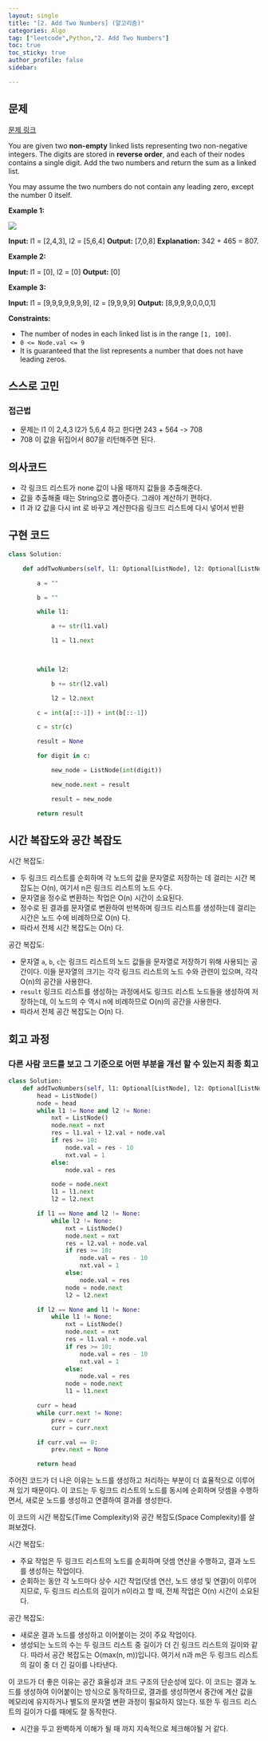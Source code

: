 ```yaml
---
layout: single
title: "[2. Add Two Numbers] (알고리즘)"
categories: Algo
tag: ["leetcode",Python,"2. Add Two Numbers"]
toc: true
toc_sticky: true
author_profile: false
sidebar:

---
```

## 문제

[문제 링크](https://leetcode.com/problems/add-two-numbers/?envType=study-plan-v2&envId=top-interview-150)

You are given two **non-empty** linked lists representing two non-negative integers. The digits are stored in **reverse order**, and each of their nodes contains a single digit. Add the two numbers and return the sum as a linked list.

You may assume the two numbers do not contain any leading zero, except the number 0 itself.

**Example 1:**

![](https://assets.leetcode.com/uploads/2020/10/02/addtwonumber1.jpg)

**Input:** l1 = [2,4,3], l2 = [5,6,4]
**Output:** [7,0,8]
**Explanation:** 342 + 465 = 807.

**Example 2:**

**Input:** l1 = [0], l2 = [0]
**Output:** [0]

**Example 3:**

**Input:** l1 = [9,9,9,9,9,9,9], l2 = [9,9,9,9]
**Output:** [8,9,9,9,0,0,0,1]

**Constraints:**

- The number of nodes in each linked list is in the range `[1, 100]`.
- `0 <= Node.val <= 9`
- It is guaranteed that the list represents a number that does not have leading zeros.

## 스스로 고민

### 접근법

- 문제는 l1 이 2,4,3  l2가 5,6,4 하고 한다면 243 + 564 -> 708
- 708 이 값을 뒤집어서 807을 리턴해주면 된다.

## 의사코드

- 각 링크드 리스트가 none 값이 나올 때까지 값들을 추출해준다.
- 값을 추출해줄 때는 String으로 뽑아준다. 그래야 계산하기 편하다.
- l1 과 l2 값을 다시 int 로 바꾸고 계산한다음 링크드 리스트에 다시 넣어서 반환

## 구현 코드

```python
class Solution:

    def addTwoNumbers(self, l1: Optional[ListNode], l2: Optional[ListNode]) -> Optional[ListNode]:

        a = ""

        b = ""

        while l1:

            a += str(l1.val)

            l1 = l1.next

  

        while l2:

            b += str(l2.val)

            l2 = l2.next

        c = int(a[::-1]) + int(b[::-1])

        c = str(c)

        result = None

        for digit in c:

            new_node = ListNode(int(digit))

            new_node.next = result

            result = new_node

        return result
```

## 시간 복잡도와 공간 복잡도

시간 복잡도:

- 두 링크드 리스트를 순회하며 각 노드의 값을 문자열로 저장하는 데 걸리는 시간 복잡도는 O(n), 여기서 n은 링크드 리스트의 노드 수다.
- 문자열을 정수로 변환하는 작업은 O(n) 시간이 소요된다.
- 정수로 된 결과를 문자열로 변환하여 반복하며 링크드 리스트를 생성하는데 걸리는 시간은 노드 수에 비례하므로 O(n) 다.
- 따라서 전체 시간 복잡도는 O(n) 다.

공간 복잡도:

- 문자열 `a`, `b`, `c`는 링크드 리스트의 노드 값들을 문자열로 저장하기 위해 사용되는 공간이다. 이들 문자열의 크기는 각각 링크드 리스트의 노드 수와 관련이 있으며, 각각 O(n)의 공간을 사용한다.
- `result` 링크드 리스트를 생성하는 과정에서도 링크드 리스트 노드들을 생성하여 저장하는데, 이 노드의 수 역시 n에 비례하므로 O(n)의 공간을 사용한다.
- 따라서 전체 공간 복잡도는 O(n) 다.

## 회고 과정

### 다른 사람 코드를 보고 그 기준으로 어떤 부분을 개선 할 수 있는지 최종 회고

```python
class Solution:
    def addTwoNumbers(self, l1: Optional[ListNode], l2: Optional[ListNode]) -> Optional[ListNode]:
        head = ListNode()
        node = head
        while l1 != None and l2 != None:
            nxt = ListNode()
            node.next = nxt
            res = l1.val + l2.val + node.val
            if res >= 10:
                node.val = res - 10
                nxt.val = 1
            else:
                node.val = res

            node = node.next
            l1 = l1.next
            l2 = l2.next

        if l1 == None and l2 != None:
            while l2 != None:
                nxt = ListNode()
                node.next = nxt
                res = l2.val + node.val
                if res >= 10:
                    node.val = res - 10
                    nxt.val = 1
                else:
                    node.val = res
                node = node.next
                l2 = l2.next

        if l2 == None and l1 != None:
            while l1 != None:
                nxt = ListNode()
                node.next = nxt
                res = l1.val + node.val
                if res >= 10:
                    node.val = res - 10
                    nxt.val = 1
                else:
                    node.val = res
                node = node.next
                l1 = l1.next

        curr = head
        while curr.next != None:
            prev = curr
            curr = curr.next

        if curr.val == 0:
            prev.next = None

        return head
```

주어진 코드가 더 나은 이유는 노드를 생성하고 처리하는 부분이 더 효율적으로 이루어져 있기 때문이다. 이 코드는 두 링크드 리스트의 노드를 동시에 순회하며 덧셈을 수행하면서, 새로운 노드를 생성하고 연결하여 결과를 생성한다.

이 코드의 시간 복잡도(Time Complexity)와 공간 복잡도(Space Complexity)를 살펴보겠다.

시간 복잡도:

- 주요 작업은 두 링크드 리스트의 노드를 순회하며 덧셈 연산을 수행하고, 결과 노드를 생성하는 작업이다.
- 순회하는 동안 각 노드마다 상수 시간 작업(덧셈 연산, 노드 생성 및 연결)이 이루어지므로, 두 링크드 리스트의 길이가 n이라고 할 때, 전체 작업은 O(n) 시간이 소요된다.

공간 복잡도:

- 새로운 결과 노드를 생성하고 이어붙이는 것이 주요 작업이다.
- 생성되는 노드의 수는 두 링크드 리스트 중 길이가 더 긴 링크드 리스트의 길이와 같다. 따라서 공간 복잡도는 O(max(n, m))입니다. 여기서 n과 m은 두 링크드 리스트의 길이 중 더 긴 길이를 나타낸다.

이 코드가 더 좋은 이유는 공간 효율성과 코드 구조의 단순성에 있다. 이 코드는 결과 노드를 생성하여 이어붙이는 방식으로 동작하므로, 결과를 생성하면서 중간에 계산 값을 메모리에 유지하거나 별도의 문자열 변환 과정이 필요하지 않는다. 또한 두 링크드 리스트의 길이가 다를 때에도 잘 동작한다.

- 시간을 두고 완벽하게 이해가 될 때 까지 지속적으로 체크해야될 거 같다.